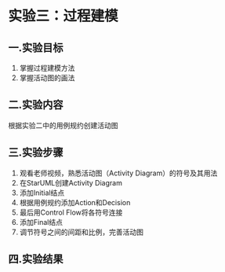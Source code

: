 # 实验三：过程建模

## 一.实验目标

1. 掌握过程建模方法
2. 掌握活动图的画法

## 二.实验内容

根据实验二中的用例规约创建活动图

## 三.实验步骤

1. 观看老师视频，熟悉活动图（Activity Diagram）的符号及其用法
2. 在StarUML创建Activity Diagram
3. 添加Initial结点
4. 根据用例规约添加Action和Decision
5. 最后用Control Flow将各符号连接
6. 添加Final结点
7. 调节符号之间的间距和比例，完善活动图

## 四.实验结果
